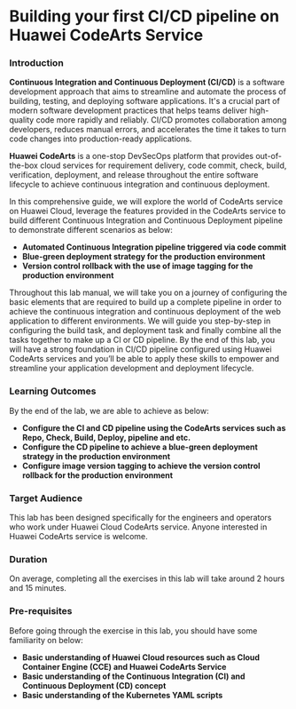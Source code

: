 # Building your first CI/CD pipeline on Huawei CodeArts Service

### Introduction

**Continuous Integration and Continuous Deployment (CI/CD)** is a software development approach that aims to streamline and automate the process of building, testing, and deploying software applications. It's a crucial part of modern software development practices that helps teams deliver high-quality code more rapidly and reliably. CI/CD promotes collaboration among developers, reduces manual errors, and accelerates the time it takes to turn code changes into production-ready applications.

**Huawei CodeArts** is a one-stop DevSecOps platform that provides out-of-the-box cloud services for requirement delivery, code commit, check, build, verification, deployment, and release throughout the entire software lifecycle to achieve continuous integration and continuous deployment.

In this comprehensive guide, we will explore the world of CodeArts service on Huawei Cloud, leverage the features provided in the CodeArts service to build different Continuous Integration and Continuous Deployment pipeline to demonstrate different scenarios as below:
* **Automated Continuous Integration pipeline triggered via code commit**
* **Blue-green deployment strategy for the production environment**
* **Version control rollback with the use of image tagging for the production environment**

Throughout this lab manual, we will take you on a journey of configuring the basic elements that are required to build up a complete pipeline in order to achieve the continuous integration and continuous deployment of the web application to different environments. We will guide you step-by-step in configuring the build task, and deployment task and finally combine all the tasks together to make up a CI or CD pipeline. By the end of this lab, you will have a strong foundation in CI/CD pipeline configured using Huawei CodeArts services and you’ll be able to apply these skills to empower and streamline your application development and deployment lifecycle.

### Learning Outcomes

By the end of the lab, we are able to achieve as below:
* **Configure the CI and CD pipeline using the CodeArts services such as Repo, Check, Build, Deploy, pipeline and etc.**
* **Configure the CD pipeline to achieve a blue-green deployment strategy in the production environment**
* **Configure image version tagging to achieve the version control rollback for the production environment**

### Target Audience

This lab has been designed specifically for the engineers and operators who work under Huawei Cloud CodeArts service. Anyone interested in Huawei CodeArts service is welcome.

### Duration

On average, completing all the exercises in this lab will take around 2 hours and 15 minutes.

### Pre-requisites

Before going through the exercise in this lab, you should have some familiarity on below:
* **Basic understanding of Huawei Cloud resources such as Cloud Container Engine (CCE) and Huawei CodeArts Service**
* **Basic understanding of the Continuous Integration (CI) and Continuous Deployment (CD) concept**
* **Basic understanding of the Kubernetes YAML scripts**